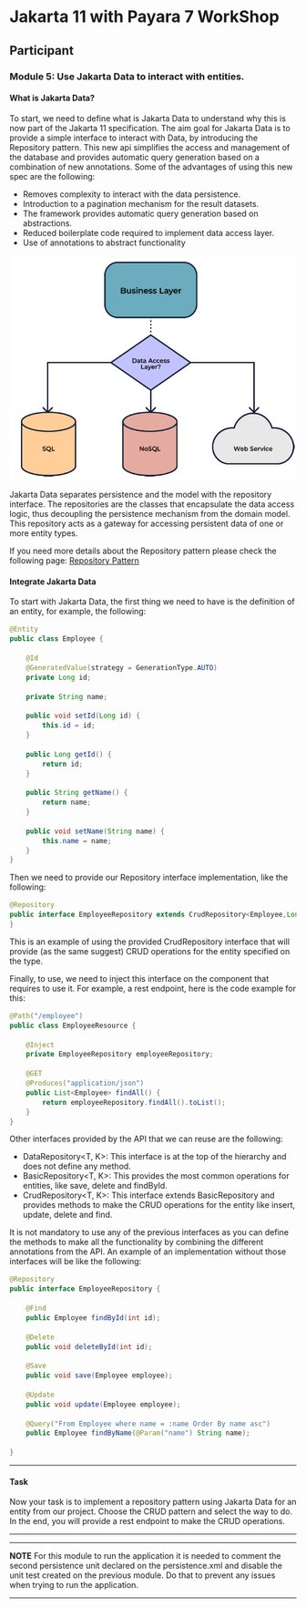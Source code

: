 # Jakarta 11 with Payara 7 WorkShop

## Participant

### **Module 5: Use Jakarta Data to interact with entities.**

#### What is Jakarta Data?

To start, we need to define what is Jakarta Data to understand why this is now part of the Jakarta 11 specification. The aim goal for Jakarta Data is to provide a simple interface to interact with Data, by introducing the Repository pattern. This new api simplifies the access and management of the database and provides automatic query generation based on a combination of new annotations. Some of the advantages of using this new spec are the following:

- Removes complexity to interact with the data persistence.
- Introduction to a pagination mechanism for the result datasets.
- The framework provides automatic query generation based on abstractions.
- Reduced boilerplate code required to implement data access layer.
- Use of annotations to abstract functionality

![Repository Pattern](img/repositoryPattern.png)

Jakarta Data separates persistence and the model with the repository interface. The repositories are the classes that encapsulate the data access logic, thus decoupling the persistence mechanism from the domain model. This repository acts as a gateway for accessing persistent data of one or more entity types.

If you need more details about the Repository pattern please check the following page: [Repository Pattern](https://deviq.com/design-patterns/repository-pattern)

#### Integrate Jakarta Data 

To start with Jakarta Data, the first thing we need to have is the definition of an entity, for example, the following:

```java
@Entity
public class Employee {

    @Id
    @GeneratedValue(strategy = GenerationType.AUTO)
    private Long id;
    
    private String name;

    public void setId(Long id) {
        this.id = id;
    }

    public Long getId() {
        return id;
    }

    public String getName() {
        return name;
    }

    public void setName(String name) {
        this.name = name;
    }
}
```

Then we need to provide our Repository interface implementation, like the following:

```java
@Repository
public interface EmployeeRepository extends CrudRepository<Employee,Long> {
}
```
This is an example of using the provided CrudRepository interface that will provide (as the same suggest) CRUD operations for the entity specified on the type.

Finally, to use, we need to inject this interface on the component that requires to use it. For example, a rest endpoint, here is the code example for this:

```java
@Path("/employee")
public class EmployeeResource {

    @Inject
    private EmployeeRepository employeeRepository;

    @GET
    @Produces("application/json")
    public List<Employee> findAll() {
        return employeeRepository.findAll().toList();
    }
}
```

Other interfaces provided by the API that we can reuse are the following:

- DataRepository<T, K>: This interface is at the top of the hierarchy and does not define any method.
- BasicRepository<T, K>: This provides the most common operations for entities, like save, delete and findById.
- CrudRepository<T, K>: This interface extends BasicRepository and provides methods to make the CRUD operations for the entity like insert, update, delete and find.

It is not mandatory to use any of the previous interfaces as you can define the methods to make all the functionality by combining the different annotations from the API. An example of an implementation without those interfaces will be like the following:

```java
@Repository
public interface EmployeeRepository {
    
    @Find
    public Employee findById(int id);
    
    @Delete
    public void deleteById(int id);
    
    @Save
    public void save(Employee employee);
    
    @Update
    public void update(Employee employee);
    
    @Query("From Employee where name = :name Order By name asc")
    public Employee findByName(@Param("name") String name);
    
}
```

-----
#### **Task**

Now your task is to implement a repository pattern using Jakarta Data for an entity from our project. Choose the CRUD pattern and select the way to do. In the end, you will provide a rest endpoint to make the CRUD operations.

-----

---
**NOTE**
For this module to run the application it is needed to comment the second persistence unit declared on the persistence.xml and disable the unit test created on the previous module. Do that to prevent any issues when trying to run the application.

---
